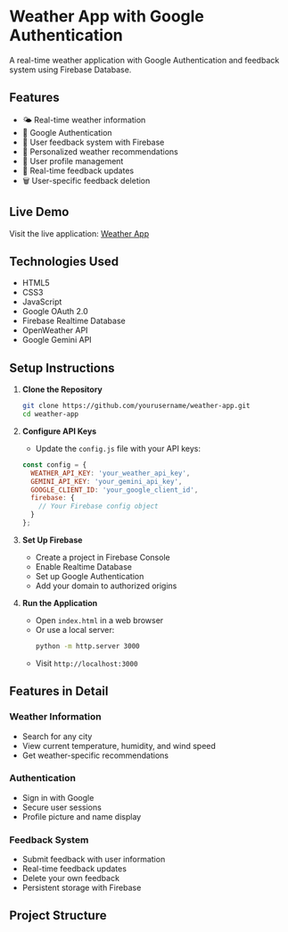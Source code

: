 # Weather App with Google Authentication

A real-time weather application with Google Authentication and feedback system using Firebase Database.

## Features

- 🌤️ Real-time weather information
- 🔐 Google Authentication
- 💭 User feedback system with Firebase
- 🎯 Personalized weather recommendations
- 👤 User profile management
- 🔄 Real-time feedback updates
- 🗑️ User-specific feedback deletion

## Live Demo

Visit the live application: [Weather App](https://anjali-weather-app.netlify.app/)

## Technologies Used

- HTML5
- CSS3
- JavaScript
- Google OAuth 2.0
- Firebase Realtime Database
- OpenWeather API
- Google Gemini API

## Setup Instructions

1. **Clone the Repository**
   ```bash
   git clone https://github.com/yourusername/weather-app.git
   cd weather-app
   ```

2. **Configure API Keys**
   - Update the `config.js` file with your API keys:
   ```javascript
   const config = {
     WEATHER_API_KEY: 'your_weather_api_key',
     GEMINI_API_KEY: 'your_gemini_api_key',
     GOOGLE_CLIENT_ID: 'your_google_client_id',
     firebase: {
       // Your Firebase config object
     }
   };
   ```

3. **Set Up Firebase**
   - Create a project in Firebase Console
   - Enable Realtime Database
   - Set up Google Authentication
   - Add your domain to authorized origins

4. **Run the Application**
   - Open `index.html` in a web browser
   - Or use a local server:
     ```bash
     python -m http.server 3000
     ```
   - Visit `http://localhost:3000`

## Features in Detail

### Weather Information
- Search for any city
- View current temperature, humidity, and wind speed
- Get weather-specific recommendations

### Authentication
- Sign in with Google
- Secure user sessions
- Profile picture and name display

### Feedback System
- Submit feedback with user information
- Real-time feedback updates
- Delete your own feedback
- Persistent storage with Firebase

## Project Structure